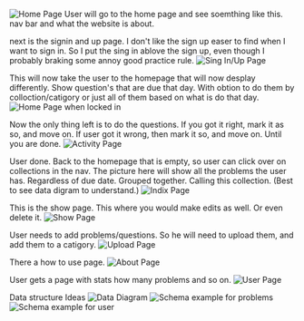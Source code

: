 ![Home Page](img/img-01.jpg)
User will go to the home page and see soemthing like this. nav bar and what the website is about.

next is the signin and up page. I don't like the sign up easer to find when I want to sign in. So I put the sing in ablove the sign up, even though I probably braking some annoy good practice rule.
![Sing In/Up Page](img/img-02.jpg)

This will now take the user to the homepage that will now desplay differently. Show question's that are due that day. With obtion to do them by colloction/catigory or just all of them based on what is do that day.
![Home Page when locked in](img/img-03.jpg)

Now the only thing left is to do the questions. If you got it right, mark it as so, and move on. If user got it wrong, then mark it so, and move on. Until you are done.
![Activity Page](img/img-07.jpg)

User done. Back to the homepage that is empty, so user can click over on collections in the nav. The picture here will show all the problems the user has. Regardless of due date. Grouped together. Calling this collection. (Best to see data digram to understand.)
![Indix Page](img/img-04.jpg)

This is the show page. This where you would make edits as well. Or even delete it.
![Show Page](img/img-05.jpg)

User needs to add problems/questions. So he will need to upload them, and add them to a catigory.
![Upload Page](img/img-06.jpg)

There a how to use page.
![About Page](img/img-09.jpg)

User gets a page with stats how many problems and so on.
![User Page](img/img-10.jpg)

Data structure Ideas
![Data Diagram](img/img-13.jpg)
![Schema example for problems](img/img-11.jpg)
![Schema example for user](img/img-12.jpg)